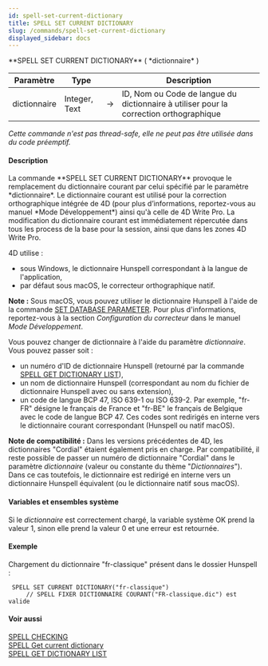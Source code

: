 ```yaml
---
id: spell-set-current-dictionary
title: SPELL SET CURRENT DICTIONARY
slug: /commands/spell-set-current-dictionary
displayed_sidebar: docs
---
```


<!--REF #_command_.SPELL SET CURRENT DICTIONARY.Syntax-->**SPELL SET CURRENT DICTIONARY** ( *dictionnaire* )<!-- END REF-->
<!--REF #_command_.SPELL SET CURRENT DICTIONARY.Params-->
| Paramètre | Type |  | Description |
| --- | --- | --- | --- |
| dictionnaire | Integer, Text | &#8594;  | ID, Nom ou Code de langue du dictionnaire à utiliser pour la correction orthographique |

<!-- END REF-->

*Cette commande n'est pas thread-safe, elle ne peut pas être utilisée dans du code préemptif.*


#### Description 

<!--REF #_command_.SPELL SET CURRENT DICTIONARY.Summary-->La commande **SPELL SET CURRENT DICTIONARY** provoque le remplacement du dictionnaire courant par celui spécifié par le paramètre *dictionnaire*.<!-- END REF--> Le dictionnaire courant est utilisé pour la correction orthographique intégrée de 4D (pour plus d’informations, reportez-vous au manuel *Mode Développement*) ainsi qu'à celle de 4D Write Pro. La modification du dictionnaire courant est immédiatement répercutée dans tous les process de la base pour la session, ainsi que dans les zones 4D Write Pro. 

4D utilise :

* sous Windows, le dictionnaire Hunspell correspondant à la langue de l'application,
* par défaut sous macOS, le correcteur orthographique natif.

**Note :** Sous macOS, vous pouvez utiliser le dictionnaire Hunspell à l'aide de la commande [SET DATABASE PARAMETER](set-database-parameter.md). Pour plus d'informations, reportez-vous à la section *Configuration du correcteur* dans le manuel *Mode Développement*.

Vous pouvez changer de dictionnaire à l'aide du paramètre *dictionnaire*. Vous pouvez passer soit :

* un numéro d'ID de dictionnaire Hunspell (retourné par la commande [SPELL GET DICTIONARY LIST](spell-get-dictionary-list.md)),
* un nom de dictionnaire Hunspell (correspondant au nom du fichier de dictionnaire Hunspell avec ou sans extension),
* un code de langue BCP 47, ISO 639-1 ou ISO 639-2\. Par exemple, "fr-FR" désigne le français de France et "fr-BE" le français de Belgique avec le code de langue BCP 47\. Ces codes sont redirigés en interne vers le dictionnaire courant correspondant (Hunspell ou natif macOS).

**Note de compatibilité :** Dans les versions précédentes de 4D, les dictionnaires "Cordial" étaient également pris en charge. Par compatibilité, il reste possible de passer un numéro de dictionnaire "Cordial" dans le paramètre *dictionnaire* (valeur ou constante du thème "*Dictionnaires*"). Dans ce cas toutefois, le dictionnaire est redirigé en interne vers un dictionnaire Hunspell équivalent (ou le dictionnaire natif sous macOS). 

#### Variables et ensembles système 

Si le *dictionnaire* est correctement chargé, la variable système OK prend la valeur 1, sinon elle prend la valeur 0 et une erreur est retournée. 

#### Exemple 

Chargement du dictionnaire "fr-classique" présent dans le dossier Hunspell :

```4d
 SPELL SET CURRENT DICTIONARY("fr-classique")
     // SPELL FIXER DICTIONNAIRE COURANT("FR-classique.dic") est valide
```

#### Voir aussi 

[SPELL CHECKING](spell-checking.md)  
[SPELL Get current dictionary](spell-get-current-dictionary.md)  
[SPELL GET DICTIONARY LIST](spell-get-dictionary-list.md)  